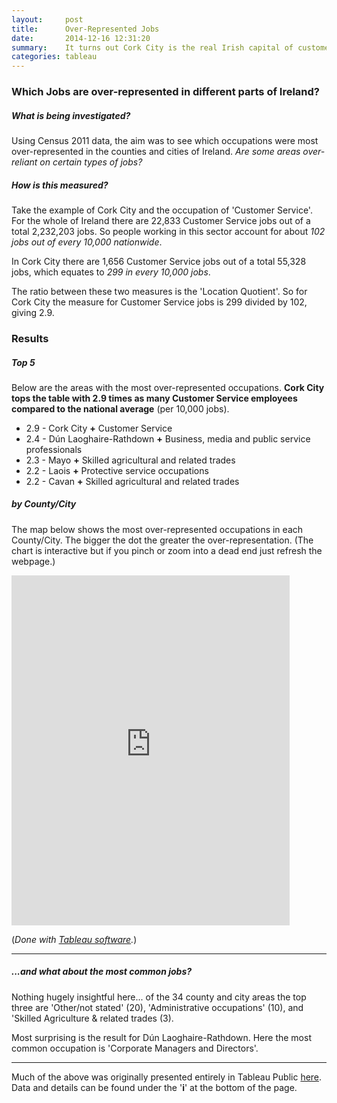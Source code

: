```yaml
---
layout:     post
title:      Over-Represented Jobs
date:       2014-12-16 12:31:20
summary:    It turns out Cork City is the real Irish capital of customer service.
categories: tableau
---
```


<head>
  <style>
  .tableau-container { 
    margin-top: 0.5rem;
    margin-bottom: 0rem;
  }
  </style>
</head>

### Which Jobs are over-represented in different parts of Ireland?

##### What is being investigated?

Using Census 2011 data, the aim was to see which occupations were most over-represented in the counties and cities of Ireland. _Are some areas over-reliant on certain types of jobs?_

##### How is this measured?

Take the example of Cork City and the occupation of 'Customer Service'. For the whole of Ireland there are 22,833 Customer Service jobs out of a total 2,232,203 jobs. So people working in this sector account for about _102 jobs out of every 10,000 nationwide_.

In Cork City there are 1,656 Customer Service jobs out of a total 55,328 jobs, which equates to _299 in every 10,000 jobs_.

The ratio between these two measures is the 'Location Quotient'. So for Cork City the measure for Customer Service jobs is 299 divided by 102, giving 2.9.

### Results

##### Top 5

 Below are the areas with the most over-represented occupations. __Cork City tops the table with 2.9 times as many Customer Service employees compared to the national average__ (per 10,000 jobs).

- 2.9 - Cork City __+__ Customer Service
- 2.4 - Dún Laoghaire-Rathdown __+__ Business, media and public service professionals
- 2.3 - Mayo __+__ Skilled agricultural and related trades
- 2.2 - Laois __+__ Protective service occupations
- 2.2 - Cavan __+__ Skilled agricultural and related trades

##### by County/City

The map below shows the most over-represented occupations in each County/City. The bigger the dot the greater the over-representation. (The chart is interactive but if you pinch or zoom into a dead end just refresh the webpage.)

<div class="tableau-container">
	<iframe
	  style="border: 0px;"
	  src="https://public.tableausoftware.com/views/OverRepresentedOccupationsinIreland/Blog_Post?%3AshowVizHome=no#3"
	  scrolling="no"
	  width="445px" height="560px">
	</iframe>
</div>

(_Done with [Tableau software](http://www.tableausoftware.com/public/about-tableau-products)._)

---

##### ...and what about the most common jobs?

Nothing hugely insightful here... of the 34 county and city areas the top three are 'Other/not stated' (20), 'Administrative occupations' (10), and 'Skilled Agriculture & related trades (3).

Most surprising is the result for Dún Laoghaire-Rathdown. Here the most common occupation is 'Corporate Managers and Directors'. 

---

Much of the above was originally presented entirely in Tableau Public [here](http://public.tableausoftware.com/shared/NZYBYF4QT?:display_count=no). Data and details can be found under the '__i__' at the bottom of the page.